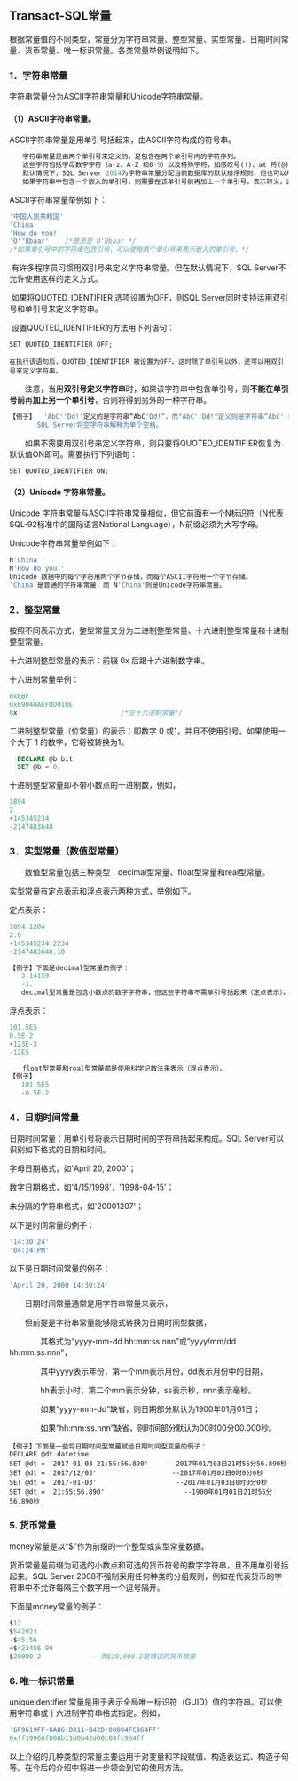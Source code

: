 

##  Transact-SQL常量

根据常量值的不同类型，常量分为字符串常量、整型常量、实型常量、日期时间常量、货币常量、唯一标识常量。各类常量举例说明如下。

### 1．字符串常量

字符串常量分为ASCII字符串常量和Unicode字符串常量。

#### （1）ASCII字符串常量。

ASCII字符串常量是用单引号括起来，由ASCII字符构成的符号串。

```sql
　　字符串常量是由两个单引号来定义的，是包含在两个单引号内的字符序列。
　　这些字符包括字母数字字符（a-z、A-Z 和0-9）以及特殊字符，如感叹号(!)、at 符(@) 和数字号(#)等。
　　默认情况下，SQL Server 2014为字符串常量分配当前数据库的默认排序规则，但也可以用COLLATE 子句为其指定排序规则。
　　如果字符串中包含一个嵌入的单引号，则需要在该单引号前再加上一个单引号，表示转义，这样才能定义包含单引号的字符串。
```

ASCII字符串常量举例如下：
```sql
'中国人民共和国'
'China'
'How do you!'
'O''Bbaar'    /*意思是 O'Bbaar */
/*如果单引号中的字符串包含引号，可以使用两个单引号来表示嵌入的单引号。*/
```

​	有许多程序员习惯用双引号来定义字符串常量。但在默认情况下，SQL Server不允许使用这样的定义方式。

​	如果将QUOTED_IDENTIFIER 选项设置为OFF，则SQL Server同时支持运用双引号和单引号来定义字符串。

​	设置QUOTED_IDENTIFIER的方法用下列语句：

```
SET QUOTED_IDENTIFIER OFF;
```

 	在执行该语句后，QUOTED_IDENTIFIER 被设置为OFF。这时除了单引号以外，还可以用双引号来定义字符串。

　　注意，当用**双引号定义字符串**时，如果该字符串中包含单引号，则**不能在单引号前**再**加上另一个单引号**，否则将得到另外的一种字符串。

```sql
【例子】  'AbC''Dd!'定义的是字符串“AbC'Dd!”，而"AbC''Dd!"定义则是字符串“AbC''Dd!”。
       SQL Server将空字符串解释为单个空格。 
```

　　如果不需要用双引号来定义字符串，则只要将QUOTED_IDENTIFIER恢复为默认值ON即可。需要执行下列语句：

```
SET QUOTED_IDENTIFIER ON;
```

 



#### （2）Unicode 字符串常量。

Unicode 字符串常量与ASCII字符串常量相似，但它前面有一个N标识符（N代表 SQL-92标准中的国际语言National Language），N前缀必须为大写字母。

Unicode字符串常量举例如下：
```sql
N'China '
N'How do you!'
Unicode 数据中的每个字符用两个字节存储，而每个ASCII字符用一个字节存储。
'China'是普通的字符串常量，而 N'China'则是Unicode字符串常量。
```



### 2．整型常量

按照不同表示方式，整型常量又分为二进制整型常量、十六进制整型常量和十进制整型常量。

十六进制整型常量的表示：前辍 0x 后跟十六进制数字串。

十六进制常量举例：

```sql
0xEBF
0x69048AEFDD010E
0x      					/*空十六进制常量*/
```


二进制整型常量（位常量）的表示：即数字 0 或1，并且不使用引号。如果使用一个大于 1 的数字，它将被转换为1。

```sql
  DECLARE @b bit
  SET @b = 0;
```



十进制整型常量即不带小数点的十进制数，例如，
```sql
1894
2
+145345234
-2147483648
```

### 3．实型常量（数值型常量）

　　数值型常量包括三种类型：decimal型常量、float型常量和real型常量。

实型常量有定点表示和浮点表示两种方式，举例如下。

定点表示：
```sql
1894.1204
2.0
+145345234.2234
-2147483648.10

【例子】下面是decimal型常量的例子：
   3.14159
   -1.　
   decimal型常量是包含小数点的数字字符串，但这些字符串不需单引号括起来（定点表示）。
```
浮点表示：　
```sql
101.5E5
0.5E-2
+123E-3
-12E5

　　float型常量和real型常量都是使用科学记数法来表示（浮点表示）。
【例子】
   101.5E5
   -0.5E-2
```

### 4．日期时间常量

日期时间常量：用单引号将表示日期时间的字符串括起来构成。SQL Server可以识别如下格式的日期和时间。 

字母日期格式，如'April 20, 2000'；

数字日期格式，如'4/15/1998'，'1998-04-15'；

未分隔的字符串格式，如'20001207'；

以下是时间常量的例子：
```sql
'14:30:24'
'04:24:PM'
```
以下是日期时间常量的例子：
```sql
'April 20, 2000 14:30:24'
```

　　日期时间常量通常是用字符串常量来表示，

　　但前提是字符串常量能够隐式转换为日期时间型数据，

　　　　其格式为“yyyy-mm-dd hh:mm:ss.nnn”或“yyyy/mm/dd hh:mm:ss.nnn”，

　　　　其中yyyy表示年份，第一个mm表示月份，dd表示月份中的日期，

　　　　hh表示小时，第二个mm表示分钟，ss表示秒，nnn表示毫秒。

　　　　如果“yyyy-mm-dd”缺省，则日期部分默认为1900年01月01日；

　　　　如果“hh:mm:ss.nnn”缺省，则时间部分默认为00时00分00.000秒。

```
【例子】下面是一些将日期时间型常量赋给日期时间型变量的例子：
DECLARE @dt datetime
SET @dt = '2017-01-03 21:55:56.890'     --2017年01月03日21时55分56.890秒
SET @dt = '2017/12/03'                   --2017年01月03日0时0分0秒
SET @dt = '2017-01-03'                    --2017年01月03日0时0分0秒
SET @dt = '21:55:56.890'                    --1900年01月01日21时55分56.890秒
```



 

### 5. 货币常量

money常量是以“$”作为前缀的一个整型或实型常量数据。　

货币常量是前缀为可选的小数点和可选的货币符号的数字字符串，且不用单引号括起来。SQL Server 2008不强制采用任何种类的分组规则，例如在代表货币的字符串中不允许每隔三个数字用一个逗号隔开。

下面是money常量的例子：

```sql
$12
$542023
-$45.56
+$423456.99
$20000.2            -- 而$20,000.2是错误的货币常量
```





### 6. 唯一标识常量

uniqueidentifier 常量是用于表示全局唯一标识符（GUID）值的字符串。可以使用字符串或十六进制字符串格式指定。例如，
```sql
'6F9619FF-8A86-D011-B42D-00004FC964FF'
0xff19966f868b11d0b42d00c04fc964ff
```



​        以上介绍的几种类型的常量主要运用于对变量和字段赋值、构造表达式、构造子句等。在今后的介绍中将进一步领会到它的使用方法。

 